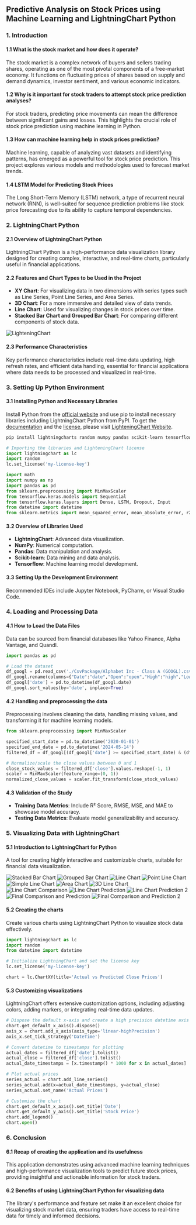 ## Predictive Analysis on Stock Prices using Machine Learning and LightningChart Python

### 1. Introduction

#### 1.1 What is the stock market and how does it operate?
The stock market is a complex network of buyers and sellers trading shares, operating as one of the most pivotal components of a free-market economy. It functions on fluctuating prices of shares based on supply and demand dynamics, investor sentiment, and various economic indicators.

#### 1.2 Why is it important for stock traders to attempt stock price prediction analyses?
For stock traders, predicting price movements can mean the difference between significant gains and losses. This highlights the crucial role of stock price prediction using machine learning in Python.

#### 1.3 How can machine learning help in stock prices prediction?
Machine learning, capable of analyzing vast datasets and identifying patterns, has emerged as a powerful tool for stock price prediction. This project explores various models and methodologies used to forecast market trends.

#### 1.4 LSTM Model for Predicting Stock Prices
The Long Short-Term Memory (LSTM) network, a type of recurrent neural network (RNN), is well-suited for sequence prediction problems like stock price forecasting due to its ability to capture temporal dependencies.

### 2. LightningChart Python

#### 2.1 Overview of LightningChart Python
LightningChart Python is a high-performance data visualization library designed for creating complex, interactive, and real-time charts, particularly useful in financial applications.

#### 2.2 Features and Chart Types to be Used in the Project
- **XY Chart**: For visualizing data in two dimensions with series types such as Line Series, Point Line Series, and Area Series.
- **3D Chart**: For a more immersive and detailed view of data trends.
- **Line Chart**: Used for visualizing changes in stock prices over time.
- **Stacked Bar Chart and Grouped Bar Chart**: For comparing different components of stock data.

![LighteningChart](./images/LightningChart.png)

#### 2.3 Performance Characteristics
Key performance characteristics include real-time data updating, high refresh rates, and efficient data handling, essential for financial applications where data needs to be processed and visualized in real-time.

### 3. Setting Up Python Environment

#### 3.1 Installing Python and Necessary Libraries
Install Python from the [official website](https://www.python.org/downloads/) and use pip to install necessary libraries including LightningChart Python from PyPI. To get the [documentation](https://lightningchart.com/python-charts/docs/) and the [license](https://lightningchart.com/python-charts/), please visit [LighteningChart Website](https://lightningchart.com/).

```python
pip install lightningcharts random numpy pandas scikit-learn tensorflow
```

```python
# Importing the libraries and LighteningChart license 
import lightningchart as lc
import random
lc.set_license('my-license-key')

import math
import numpy as np
import pandas as pd
from sklearn.preprocessing import MinMaxScaler
from tensorflow.keras.models import Sequential
from tensorflow.keras.layers import Dense, LSTM, Dropout, Input
from datetime import datetime
from sklearn.metrics import mean_squared_error, mean_absolute_error, r2_score
```

#### 3.2 Overview of Libraries Used
- **LightningChart**: Advanced data visualization.
- **NumPy**: Numerical computation.
- **Pandas**: Data manipulation and analysis.
- **Scikit-learn**: Data mining and data analysis.
- **Tensorflow**: Machine learning model development.

#### 3.3 Setting Up the Development Environment
Recommended IDEs include Jupyter Notebook, PyCharm, or Visual Studio Code.

### 4. Loading and Processing Data

#### 4.1 How to Load the Data Files
Data can be sourced from financial databases like Yahoo Finance, Alpha Vantage, and Quandl.

```python
import pandas as pd

# Load the dataset
df_googl = pd.read_csv('./CsvPackage/Alphabet Inc - Class A (GOOGL).csv')
df_googl.rename(columns={"Date":"date","Open":"open","High":"high","Low":"low","Close":"close"}, inplace=True)
df_googl['date'] = pd.to_datetime(df_googl.date)
df_googl.sort_values(by='date', inplace=True)
```


#### 4.2 Handling and preprocessing the data
Preprocessing involves cleaning the data, handling missing values, and transforming it for machine learning models.

```python
from sklearn.preprocessing import MinMaxScaler

specified_start_date = pd.to_datetime('2020-01-01')
specified_end_date = pd.to_datetime('2024-05-14')
filtered_df = df_googl[(df_googl['date'] >= specified_start_date) & (df_googl['date'] <= specified_end_date)]

# Normalize/scale the close values between 0 and 1
close_stock_values = filtered_df['close'].values.reshape(-1, 1)
scaler = MinMaxScaler(feature_range=(0, 1))
normalized_close_values = scaler.fit_transform(close_stock_values)
```

#### 4.3 Validation of the Study
- **Training Data Metrics**: Include R² Score, RMSE, MSE, and MAE to showcase model accuracy.
- **Testing Data Metrics**: Evaluate model generalizability and accuracy.

### 5. Visualizing Data with LightningChart

#### 5.1 Introduction to LightningChart for Python
A tool for creating highly interactive and customizable charts, suitable for financial data visualization.

![Stacked Bar Chart](./images/Stacked%20Bar%20Chart.png)
![Grouped Bar Chart](./images/Grouped%20Bar%20Chart.png)
![Line Chart](./images/Line%20Chart.png)
![Point Line Chart](./images/Point%20Line%20Chart.png)
![Simple Line Chart](./images/Simple%20Line%20Chart.png)
![Area Chart](./images/Area%20Chart.png)
![3D Line Chart](./images/3D%20Line%20Chart.png)
![Line Chart Comparison](./images/Line%20Chart%20Comparison.png)
![Line Chart Prediction](./images/Line%20Chart%20Prediction.png)
![Line Chart Prediction 2](./images/Line%20Chart%20Prediction%202.png)
![Final Comparison and Prediction](./images/Final%20Comparison%20and%20Prediction.png)
![Final Comparison and Prediction 2](./images/Final%20Comparison%20and%20Prediction%202.png)

#### 5.2 Creating the charts
Create various charts using LightningChart Python to visualize stock data effectively.

```python
import lightningchart as lc
import random
from datetime import datetime

# Initialize LightningChart and set the license key
lc.set_license('my-license-key')

chart = lc.ChartXY(title='Actual vs Predicted Close Prices')
```

#### 5.3 Customizing visualizations
LightningChart offers extensive customization options, including adjusting colors, adding markers, or integrating real-time data updates.

```python
# Dispose the default x-axis and create a high precision datetime axis
chart.get_default_x_axis().dispose()
axis_x = chart.add_x_axis(axis_type='linear-highPrecision')
axis_x.set_tick_strategy('DateTime')

# Convert datetime to timestamps for plotting
actual_dates = filtered_df['date'].tolist()
actual_close = filtered_df['close'].tolist()
actual_date_timestamps = [x.timestamp() * 1000 for x in actual_dates]

# Plot actual prices
series_actual = chart.add_line_series()
series_actual.add(x=actual_date_timestamps, y=actual_close)
series_actual.set_name('Actual Prices')

# Customize the chart
chart.get_default_x_axis().set_title('Date')
chart.get_default_y_axis().set_title('Stock Price')
chart.add_legend()
chart.open()
```

### 6. Conclusion

#### 6.1 Recap of creating the application and its usefulness
This application demonstrates using advanced machine learning techniques and high-performance visualization tools to predict future stock prices, providing insightful and actionable information for stock traders.

#### 6.2 Benefits of using LightningChart Python for visualizing data
The library's performance and feature set make it an excellent choice for visualizing stock market data, ensuring traders have access to real-time data for timely and informed decisions.
